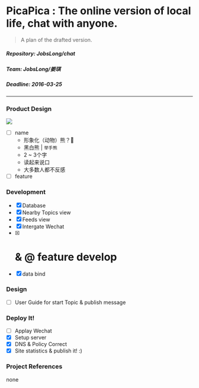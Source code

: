 # PicaPica : The online version of local life, chat with anyone.

> A plan of the drafted version.

##### Repository: JobsLong/chat
##### Team: JobsLong/姜琪
##### Deadline: 2016-03-25

***

### Product Design

![](http://7xrkvy.dl1.z0.glb.clouddn.com/16-3-27/91855478.jpg)

* [ ] name
  * 形象化（动物）熊？🐻
  * 黑白熊 | `举手熊`
  * 2 ~ 3个字
  * 读起来说口
  * 大多数人都不反感
* [ ] feature

### Development

* [x] Database
* [x] Nearby Topics view
* [x] Feeds view
* [x] Intergate Wechat
* [x] # & @ feature develop
* [x] data bind

### Design

* [ ] User Guide for start Topic & publish message

### Deploy It!

* [ ] Applay Wechat
* [x] Setup server
* [x] DNS & Policy Correct
* [x] Site statistics & publish it! :)

### Project References

none
